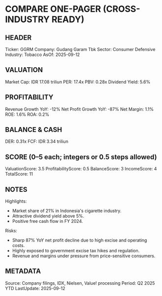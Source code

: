 # COMPARE ONE-PAGER (CROSS-INDUSTRY READY)

## HEADER
Ticker: GGRM
Company: Gudang Garam Tbk
Sector: Consumer Defensive
Industry: Tobacco
AsOf: 2025-09-12

## VALUATION
Market Cap: IDR 17.08 triliun
PER: 17.4x
PBV: 0.28x
Dividend Yield: 5.6%

## PROFITABILITY
Revenue Growth YoY: -12%
Net Profit Growth YoY: -87%
Net Margin: 1.1%
ROE: 1.6%
ROA: 0.2%

## BALANCE & CASH
DER: 0.31x
FCF: IDR 3.34 triliun

## SCORE (0–5 each; integers or 0.5 steps allowed)
ValuationScore: 3.5
ProfitabilityScore: 0.5
BalanceScore: 3
IncomeScore: 4
TotalScore: 11

## NOTES
Highlights:
- Market share of 21% in Indonesia's cigarette industry.
- Attractive dividend yield above 5%.
- Positive free cash flow in FY 2024.

Risks:
- Sharp 87% YoY net profit decline due to high excise and operating costs.
- Highly exposed to government excise tax hikes and regulation.
- Revenue and margins under pressure from price-sensitive consumers.

## METADATA
Source: Company filings, IDX, Nielsen, Value! processing
Period: Q2 2025 YTD
LastUpdate: 2025-09-12